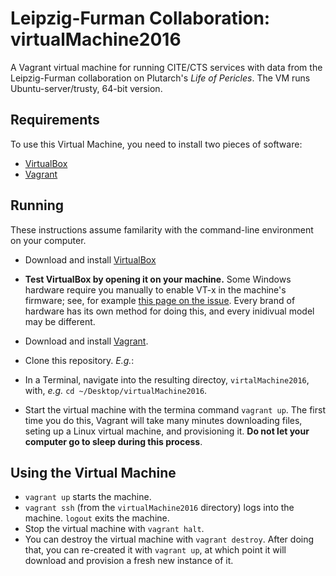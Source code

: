 # Leipzig-Furman Collaboration: virtualMachine2016

A Vagrant virtual machine for running CITE/CTS services with data from the Leipzig-Furman collaboration on Plutarch's *Life of Pericles*. The VM runs Ubuntu-server/trusty, 64-bit version. 

## Requirements

To use this Virtual Machine, you need to install two pieces of software:

- [VirtualBox](https://www.virtualbox.org)
- [Vagrant](https://www.vagrantup.com)

## Running

These instructions assume familarity with the command-line environment on your computer.

- Download and install [VirtualBox](https://www.virtualbox.org) 

- **Test VirtualBox by opening it on your machine.** Some Windows hardware require you manually to enable VT-x in the machine's firmware; see, for example [this page on the issue](http://www.howtogeek.com/213795/how-to-enable-intel-vt-x-in-your-computers-bios-or-uefi-firmware/). Every brand of hardware has its own method for doing this, and every inidivual model may be different. 

- Download and install [Vagrant](https://www.vagrantup.com).

- Clone this repository. *E.g.*:

- In a Terminal, navigate into the resulting directoy, `virtalMachine2016`, with, *e.g.* `cd ~/Desktop/virtualMachine2016`.

- Start the virtual machine with the termina command `vagrant up`. The first time you do this, Vagrant will take many minutes downloading files, seting up a Linux virtual machine, and provisioning it. **Do not let your computer go to sleep during this process**. 

## Using the Virtual Machine

- `vagrant up` starts the machine.
- `vagrant ssh` (from the `virtualMachine2016` directory) logs into the machine. `logout` exits the machine.
- Stop the virtual machine with `vagrant halt`.
- You can destroy the virtual machine with `vagrant destroy`. After doing that, you can re-created it with `vagrant up`, at which point it will download and provision a fresh new instance of it.
